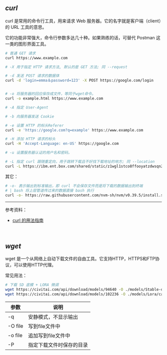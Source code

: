 

## _curl_

curl 是常用的命令行工具，用来请求 Web 服务器。它的名字就是客户端（client）的 URL 工具的意思。

它的功能非常强大，命令行参数多达几十种。如果熟练的话，可替代 Postman 这一类的图形界面工具。

```bash
# 普通 GET 请求
curl https://www.example.com

# -X 用于指定 HTTP 请求方法, 默认的是 GET 方法; 同 --request

# -d 发送 POST 请求的数据体
curl -d 'login=emma＆password=123' -X POST https://google.com/login 


# -o 将服务器的回应保存成文件，等同于wget命令。
curl -o example.html https://www.example.com
```

```bash
# -A 指定 User-Agent

# -b 向服务器发送 Cookie

# -e 设置 HTTP 的标头Referer
curl -e 'https://google.com?q=example' https://www.example.com

# -H 添加 HTTP 请求的标头
curl -H 'Accept-Language: en-US' https://google.com

# -u 设置服务器认证的用户名和密码。

# -L 指定 curl 跟随重定向，用于跳转下载且不好找下载地址的地方; 同 --location
curl -L https://ibm.ent.box.com/shared/static/z1wgl1stco8ffooyatzdwsqn2psd9lrr -o /content/so-vits-svc/hubert/checkpoint_best_legacy_500.pt
```


其它：

```bash
# -o- 表示输出到标准输出，即 curl 不会保存文件而是将下载的数据输出到终端
# | bash 将上层管道传过来的数据直接 bash 执行
curl -o- https://raw.githubusercontent.com/nvm-sh/nvm/v0.39.5/install.sh | bash
```

---------

参考资料：
- [curl 的用法指南](https://www.ruanyifeng.com/blog/2019/09/curl-reference.html)









</br>

## _wget_

wget 是一个从网络上自动下载文件的自由工具。它支持HTTP，HTTPS和FTP协议，可以使用HTTP代理。

常见用法：

```bash
# 下载 SD 底模 + LORA 微调
wget https://civitai.com/api/download/models/94640 -O ./models/Stable-diffusion/majicmixRealistic_v6.safetensors
wget https://civitai.com/api/download/models/102236 -O ./models/Lora/cartoon_portrait_v1.safetensors
```

| 参数    | 说明                     |
| ------- | ------------------------ |
| -q      | 安静模式，不显示输出     |
| -O file | 写到file文件中           |
| -o file | 追加写到file文件中       |
| -P      | 指定下载文件时保存的目录 |